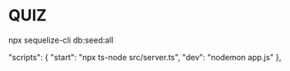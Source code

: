 # QUIZ

npx sequelize-cli db:seed:all

"scripts": {
    "start": "npx ts-node src/server.ts",
    "dev": "nodemon app.js"
  },